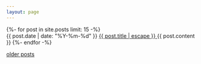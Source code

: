 ```yaml
---
layout: page
---
```



{%- for post in site.posts limit: 15 -%}
    <br>
    <span class="post-meta">{{ post.date | date: "%Y-%m-%d" }}</span>
    <a class="post-link" href="{{ post.url | relative_url }}">
    {{ post.title | escape }}
    </a>
    {{ post.content }}
{%- endfor -%}

[older posts](./all)